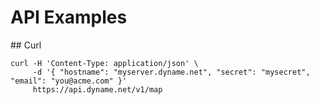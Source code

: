 # API Examples
## Curl
```
curl -H 'Content-Type: application/json' \
     -d '{ "hostname": "myserver.dyname.net", "secret": "mysecret", "email": "you@acme.com" }'
     https://api.dyname.net/v1/map
```
